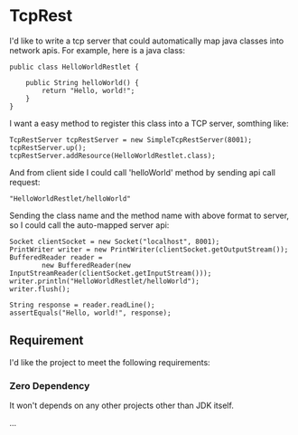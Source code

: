 # TcpRest

I'd like to write a tcp server that could automatically map java classes into network apis. For example, here is a java class:

    public class HelloWorldRestlet {

        public String helloWorld() {
            return "Hello, world!";
        }
    }

I want a easy method to register this class into a TCP server, somthing like:

	TcpRestServer tcpRestServer = new SimpleTcpRestServer(8001);
	tcpRestServer.up();
	tcpRestServer.addResource(HelloWorldRestlet.class);

And from client side I could call 'helloWorld' method by sending api call request:

    "HelloWorldRestlet/helloWorld"

Sending the class name and the method name with above format to server, so I could call the auto-mapped server api:

	Socket clientSocket = new Socket("localhost", 8001);
	PrintWriter writer = new PrintWriter(clientSocket.getOutputStream());
	BufferedReader reader =
	        new BufferedReader(new InputStreamReader(clientSocket.getInputStream()));
	writer.println("HelloWorldRestlet/helloWorld");
	writer.flush();

	String response = reader.readLine();
	assertEquals("Hello, world!", response);

## Requirement

I'd like the project to meet the following requirements:

### Zero Dependency

It won't depends on any other projects other than JDK itself.

...


